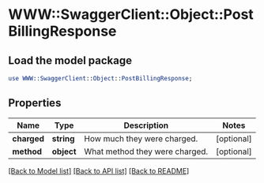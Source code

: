 # WWW::SwaggerClient::Object::PostBillingResponse

## Load the model package
```perl
use WWW::SwaggerClient::Object::PostBillingResponse;
```

## Properties
Name | Type | Description | Notes
------------ | ------------- | ------------- | -------------
**charged** | **string** | How much they were charged. | [optional] 
**method** | **object** | What method they were charged. | [optional] 

[[Back to Model list]](../README.md#documentation-for-models) [[Back to API list]](../README.md#documentation-for-api-endpoints) [[Back to README]](../README.md)


